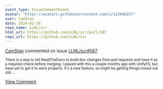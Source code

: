 ```yaml
---
event_type: IssueCommentEvent
avatar: "https://avatars.githubusercontent.com/u/12384825?"
user: CamStan
date: 2024-01-19
repo_name: LLNL/scr
html_url: https://github.com/LLNL/scr/pull/587
repo_url: https://github.com/LLNL/scr
---
```


<a href='https://github.com/CamStan' target='_blank'>CamStan</a> commented on issue <a href='https://github.com/LLNL/scr/pull/587' target='_blank'>LLNL/scr#587</a>.

<small>There is a way to tell ReadTheDocs to build doc changes from pull requests and have it as a required check before merging. I played with this a couple months ago with UnifyFS, but have yet to get it to work properly. It's a new feature, so might be getting things ironed out still....</small>

<a href='https://github.com/LLNL/scr/pull/587' target='_blank'>View Comment</a>